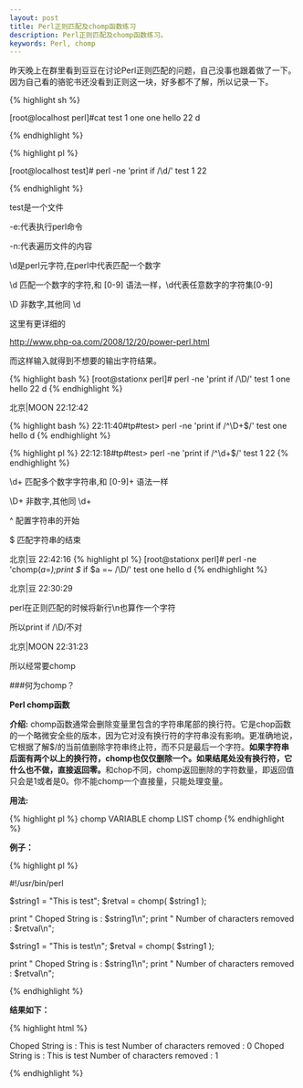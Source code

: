 ```yaml
---
layout: post
title: Perl正则匹配及chomp函数练习
description: Perl正则匹配及chomp函数练习。
keywords: Perl, chomp
---
```

昨天晚上在群里看到豆豆在讨论Perl正则匹配的问题，自己没事也跟着做了一下。因为自己看的骆驼书还没看到正则这一块，好多都不了解，所以记录一下。

{% highlight sh %}

[root@localhost perl]#cat test
1
one one
hello
22
d

{% endhighlight %}

{% highlight pl %}

[root@localhost test]# perl -ne 'print if /\d/' test
1
22

{% endhighlight %}

test是一个文件

-e:代表执行perl命令

-n:代表遍历文件的内容

\d是perl元字符,在perl中代表匹配一个数字

\d	匹配一个数字的字符,和 [0-9] 语法一样，\d代表任意数字的字符集[0-9]

\D	非数字,其他同 \d

这里有更详细的

http://www.php-oa.com/2008/12/20/power-perl.html

而这样输入就得到不想要的输出字符结果。

{% highlight bash  %}
[root@stationx perl]# perl -ne 'print if /\D/' test
1
one
hello
22
d
{% endhighlight  %}

北京|MOON  22:12:42

{% highlight bash  %}
22:11:40#tp#test> perl -ne 'print if /^\D+$/' test
one
hello
d
{% endhighlight  %}

{% highlight pl  %}
22:12:18#tp#test> perl -ne 'print if /^\d+$/' test
1
22
{% endhighlight  %}


\d+	匹配多个数字字符串,和 [0-9]+ 语法一样

\D+	非数字,其他同 \d+

^    配置字符串的开始

$    匹配字符串的结束


北京|豆  22:42:16
{% highlight pl  %}
[root@stationx perl]# perl -ne 'chomp($a=$_);print $_ if $a =~ /\D/' test
one
hello
d
{% endhighlight  %}

北京|豆  22:30:29

perl在正则匹配的时候将新行\n也算作一个字符

所以print if /\D/不对

北京|MOON  22:31:23

所以经常要chomp

###何为chomp？

<strong>Perl chomp函数</strong>

<strong>介绍:</strong>
chomp函数通常会删除变量里包含的字符串尾部的换行符。它是chop函数的一个略微安全些的版本，因为它对没有换行符的字符串没有影响。更准确地说，它根据了解$/的当前值删除字符串终止符，而不只是最后一个字符。<strong>如果字符串后面有两个以上的换行符，chomp也仅仅删除一个。如果结尾处没有换行符，它什么也不做，直接返回零。</strong>和chop不同，chomp返回删除的字符数量，即返回值只会是1或者是0。你不能chomp一个直接量，只能处理变量。

<strong>用法:</strong>

{% highlight pl  %}
chomp VARIABLE
chomp LIST
chomp
{% endhighlight  %}

<strong>例子：</strong>

{% highlight pl %}

#!/usr/bin/perl

$string1 = "This is test";
$retval  = chomp( $string1 );

print " Choped String is : $string1\n";
print " Number of characters removed : $retval\n";

$string1 = "This is test\n";
$retval  = chomp( $string1 );

print " Choped String is : $string1\n";
print " Number of characters removed : $retval\n";

{% endhighlight %}

<strong>结果如下：</strong>

{% highlight html %}

Choped String is : This is test
Number of characters removed : 0
Choped String is : This is test
Number of characters removed : 1

{% endhighlight %}

